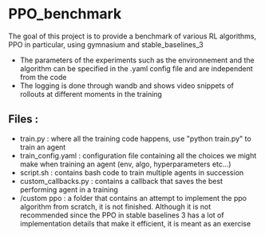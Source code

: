 # PPO_benchmark

The goal of this project is to provide a benchmark of various RL algorithms, PPO in particular, using gymnasium and stable_baselines_3

- The parameters of the experiments such as the environnement and the algorithm can be specified in the .yaml config file and are independent from the code
- The logging is done through wandb and shows video snippets of rollouts at different moments in the training

## Files :
- train.py : where all the training code happens, use "python train.py" to train an agent
- train_config.yaml : configuration file containing all the choices we might make when training an agent (env, algo, hyperparameters etc...)
- script.sh : contains bash code to train multiple agents in succession
- custom_callbacks.py : contains a callback that saves the best performing agent in a training
- /custom ppo : a folder that contains an attempt to implement the ppo algorithm from scratch, it is not finished. Although it is not recommended since the PPO in stable baselines 3 has a lot of implementation details that make it efficient, it is meant as an exercise

